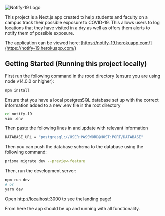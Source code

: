 ![Notify-19 Logo](https://notify-19.herokuapp.com/_next/image?url=%2Fimages%2Flogo.png&w=640&q=75g)

This project is a Next.js app created to help students and faculty on a campus track their possible exposure to COVID-19. This allows users to log locations that they have visited in a day as well as offers them alerts to notify them of possible exposure.

The application can be viewed here: [https://notify-19.herokuapp.com/](https://notify-19.herokuapp.com/)

## Getting Started (Running this project locally)

First run the following command in the rood directory (ensure you are using node v14.0.0 or higher):
```bash
npm install
```
Ensure that you have a local postgresSQL database set up with the correct information added to a new .env file in the root directory
```bash
cd notify-19
vim .env
```
Then paste the following lines in and update with relevant information
```bash
DATABASE_URL = "postgresql://USER:PASSWORD@HOST:PORT/DATABASE"
```
Then you can push the database schema to the database using the following command:
```bash
prisma migrate dev --preview-feature
```
Then, run the development server:
```bash
npm run dev
# or
yarn dev
```

Open [http://localhost:3000](http://localhost:3000) to see the landing page!

From here the app should be up and running with all functionality.
